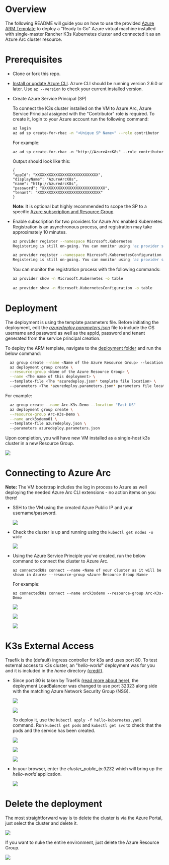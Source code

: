 # Overview

The following README will guide you on how to use the provided [Azure ARM Template](https://docs.microsoft.com/en-us/azure/azure-resource-manager/templates/overview) to deploy a "Ready to Go" Azure virtual machine installed with single-master Rancher K3s Kubernetes cluster and connected it as an Azure Arc cluster resource.

# Prerequisites

* Clone or fork this repo.

* [Install or update Azure CLI](https://docs.microsoft.com/en-us/cli/azure/install-azure-cli?view=azure-cli-latest). Azure CLI should be running version 2.6.0 or later. Use ```az --version``` to check your current installed version.

* Create Azure Service Principal (SP)   

    To connect the K3s cluster installed on the VM to Azure Arc, Azure Service Principal assigned with the "Contributor" role is required. To create it, login to your Azure account run the following command:

    ```bash
    az login
    az ad sp create-for-rbac -n "<Unique SP Name>" --role contributor
    ```

    For example:

    ```az ad sp create-for-rbac -n "http://AzureArcK8s" --role contributor```

    Output should look like this:

    ```
    {
    "appId": "XXXXXXXXXXXXXXXXXXXXXXXXXXXX",
    "displayName": "AzureArcK8s",
    "name": "http://AzureArcK8s",
    "password": "XXXXXXXXXXXXXXXXXXXXXXXXXXXX",
    "tenant": "XXXXXXXXXXXXXXXXXXXXXXXXXXXX"
    }
    ```
    **Note**: It is optional but highly recommended to scope the SP to a specific [Azure subscription and Resource Group](https://docs.microsoft.com/en-us/cli/azure/ad/sp?view=azure-cli-latest) 

* Enable subscription for two providers for Azure Arc enabled Kubernetes<br> 
  Registration is an asynchronous process, and registration may take approximately 10 minutes.
  ```bash
  az provider register --namespace Microsoft.Kubernetes
  Registering is still on-going. You can monitor using 'az provider show -n Microsoft.Kubernetes'

  az provider register --namespace Microsoft.KubernetesConfiguration
  Registering is still on-going. You can monitor using 'az provider show -n Microsoft.KubernetesConfiguration'
  ```
  You can monitor the registration process with the following commands:
  ```bash
  az provider show -n Microsoft.Kubernetes -o table
 
  az provider show -n Microsoft.KubernetesConfiguration -o table
  ```

# Deployment 

The deployment is using the template parameters file. Before initiating the deployment, edit the [*azuredeploy.parameters.json*](../rancher_k3s/azure/arm_template/azuredeploy.parameters.json) file to include the OS username and password as well as the appId, password and tenant generated from the service principal creation.  

To deploy the ARM template, navigate to the [deployment folder](../rancher_k3s/azure/arm_template) and run the below command:

```bash
  az group create --name <Name of the Azure Resource Group> --location <Azure Region>
  az deployment group create \
  --resource-group <Name of the Azure Resource Group> \
  --name <The name of this deployment> \ 
  --template-file <The *azuredeploy.json* template file location> \ 
  --parameters <The *azuredeploy.parameters.json* parameters file location>
```

For example:

```bash
  az group create --name Arc-K3s-Demo --location "East US"
  az deployment group create \
  --resource-group Arc-K3s-Demo \
  --name arck3sdemo01 \ 
  --template-file azuredeploy.json \ 
  --parameters azuredeploy.parameters.json
```

Upon completion, you will have new VM installed as a single-host k3s cluster in a new Resource Group.


![](../img/rancher_k3s/azure/arm_template/01.png)

# Connecting to Azure Arc

**Note:** The VM bootstrap includes the log in process to Azure as well deploying the needed Azure Arc CLI extensions - no action items on you there!

* SSH to the VM using the created Azure Public IP and your username/password.

  ![](../img/rancher_k3s/azure/arm_template/02.png)

* Check the cluster is up and running using the ```kubectl get nodes -o wide```

  ![](../img/rancher_k3s/azure/arm_template/03.png)

* Using the Azure Service Principle you've created, run the below command to connect the cluster to Azure Arc.

    ```az connectedk8s connect --name <Name of your cluster as it will be shown in Azure> --resource-group <Azure Resource Group Name>```

    For example:

    ```az connectedk8s connect --name arck3sdemo --resource-group Arc-K3s-Demo```

  ![](../img/rancher_k3s/azure/arm_template/04.png)

  ![](../img/rancher_k3s/azure/arm_template/05.png)

  ![](../img/rancher_k3s/azure/arm_template/06.png)

# K3s External Access

Traefik is the (default) ingress controller for k3s and uses port 80. To test external access to k3s cluster, an "*hello-world*" deployment was for you and it is included in the *home* directory [(credit)](https://github.com/paulbouwer/hello-kubernetes). 

* Since port 80 is taken by Traefik [(read more about here)](https://github.com/rancher/k3s/issues/436), the deployment LoadBalancer was changed to use port 32323 along side with the matching Azure Network Security Group (NSG). 

  ![](../img/rancher_k3s/azure/arm_template/07.png)

  ![](../img/rancher_k3s/azure/arm_template/08.png)

  To deploy it, use the ```kubectl apply -f hello-kubernetes.yaml``` command. Run ```kubectl get pods``` and ```kubectl get svc``` to check that the pods and the service has been created. 

  ![](../img/rancher_k3s/azure/arm_template/09.png)

  ![](../img/rancher_k3s/azure/arm_template/10.png)

  ![](../img/rancher_k3s/azure/arm_template/11.png)

* In your browser, enter the *cluster_public_ip:3232* which will bring up the *hello-world* application.

  ![](../img/rancher_k3s/azure/arm_template/12.png)

# Delete the deployment

The most straightforward way is to delete the cluster is via the Azure Portal, just select the cluster and delete it. 

![](../img/rancher_k3s/azure/arm_template/13.png)

If you want to nuke the entire environment, just delete the Azure Resource Group. 

![](../img/rancher_k3s/azure/arm_template/14.png)

